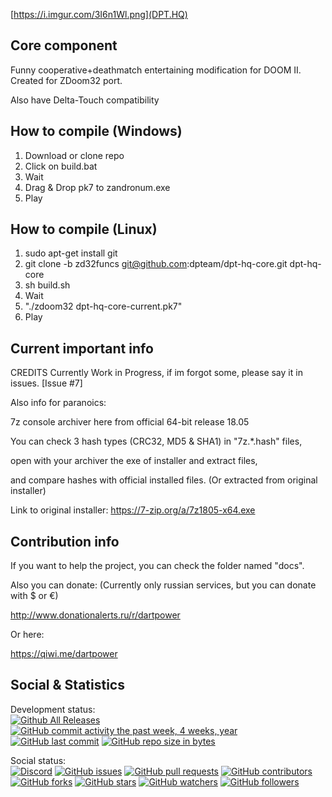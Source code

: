 [https://i.imgur.com/3I6n1Wl.png](DPT.HQ)

## Core component

Funny cooperative+deathmatch entertaining modification for DOOM II. Created for ZDoom32 port.

Also have Delta-Touch compatibility

## How to compile (Windows)

1. Download or clone repo
2. Click on build.bat
3. Wait
4. Drag & Drop pk7 to zandronum.exe
5. Play

## How to compile (Linux)

1. sudo apt-get install git
2. git clone -b zd32funcs git@github.com:dpteam/dpt-hq-core.git dpt-hq-core
3. sh build.sh
4. Wait
5. "./zdoom32 dpt-hq-core-current.pk7"
6. Play

## Current important info

CREDITS Currently Work in Progress, if im forgot some, please say it in issues. [Issue #7]

Also info for paranoics:

7z console archiver here from official 64-bit release 18.05

You can check 3 hash types (CRC32, MD5 & SHA1) in "7z.*.hash" files,

open with your archiver the exe of installer and extract files,

and compare hashes with official installed files. (Or extracted from original installer)

Link to original installer: https://7-zip.org/a/7z1805-x64.exe

## Contribution info

If you want to help the project, you can check the folder named "docs".


Also you can donate: (Currently only russian services, but you can donate with $ or €)

http://www.donationalerts.ru/r/dartpower

Or here:

https://qiwi.me/dartpower

## Social & Statistics

Development status:  
[![Github All Releases](https://img.shields.io/github/downloads/dpteam/dpt-hq-core/total.svg?style=for-the-badge)](https://github.com/dpteam/dpt-hq-core/releases)
[![GitHub commit activity the past week, 4 weeks, year](https://img.shields.io/github/commit-activity/y/dpteam/dpt-hq-core.svg?style=for-the-badge)](https://github.com/dpteam/dpt-hq-core/commits/zd32funcs)
[![GitHub last commit](https://img.shields.io/github/last-commit/dpteam/dpt-hq-core.svg?style=for-the-badge)](https://github.com/dpteam/dpt-hq-core/commits/zd32funcs)
[![GitHub repo size in bytes](https://img.shields.io/github/repo-size/dpteam/dpt-hq-core.svg?style=for-the-badge)](https://github.com/dpteam/dpt-hq-core)

Social status:  
[![Discord](https://img.shields.io/discord/188620980426375168.svg?style=for-the-badge)](http://discord.me/dpt)
[![GitHub issues](https://img.shields.io/github/issues/dpteam/dpt-hq-core.svg?style=for-the-badge)](https://github.com/dpteam/dpt-hq-core/issues)
[![GitHub pull requests](https://img.shields.io/github/issues-pr/dpteam/dpt-hq-core.svg?style=for-the-badge)](https://github.com/dpteam/dpt-hq-core/pulls)
[![GitHub contributors](https://img.shields.io/github/contributors/dpteam/dpt-hq-core.svg?style=for-the-badge)](https://github.com/dpteam/dpt-hq-core/graphs/contributors)  
[![GitHub forks](https://img.shields.io/github/forks/dpteam/dpt-hq-cor.svg?style=social&label=Fork&style=for-the-badge)](https://github.com/dpteam/dpt-hq-core/network/members)
[![GitHub stars](https://img.shields.io/github/stars/dpteam/dpt-hq-core.svg?style=social&label=Stars&style=for-the-badge)](https://github.com/dpteam/dpt-hq-core/stargazers)
[![GitHub watchers](https://img.shields.io/github/watchers/dpteam/dpt-hq-core.svg?style=social&label=Watch&style=for-the-badge)](https://github.com/dpteam/dpt-hq-core/watchers) 
[![GitHub followers](https://img.shields.io/github/followers/dpteam.svg?style=social&label=Follow&style=for-the-badge)](https://github.com/dpteam)
